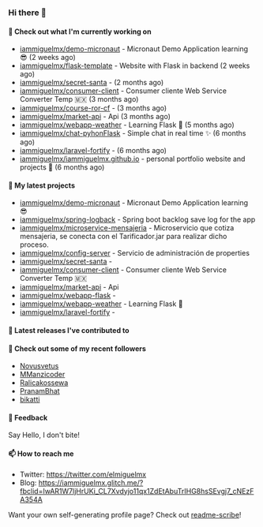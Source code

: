 ### Hi there 👋

#### 👷 Check out what I'm currently working on

- [iammiguelmx/demo-micronaut](https://github.com/iammiguelmx/demo-micronaut) - Micronaut Demo Application learning 😎 (2 weeks ago)
- [iammiguelmx/flask-template](https://github.com/iammiguelmx/flask-template) - Website with Flask in backend  (2 weeks ago)
- [iammiguelmx/secret-santa](https://github.com/iammiguelmx/secret-santa) -  (2 months ago)
- [iammiguelmx/consumer-client](https://github.com/iammiguelmx/consumer-client) - Consumer cliente Web Service Converter Temp 🇲🇽 (3 months ago)
- [iammiguelmx/course-ror-cf](https://github.com/iammiguelmx/course-ror-cf) -  (3 months ago)
- [iammiguelmx/market-api](https://github.com/iammiguelmx/market-api) - Api  (3 months ago)
- [iammiguelmx/webapp-weather](https://github.com/iammiguelmx/webapp-weather) - Learning Flask 🚀 (5 months ago)
- [iammiguelmx/chat-pyhonFlask](https://github.com/iammiguelmx/chat-pyhonFlask) - Simple chat in real time  ✨ (6 months ago)
- [iammiguelmx/laravel-fortify](https://github.com/iammiguelmx/laravel-fortify) -  (6 months ago)
- [iammiguelmx/iammiguelmx.github.io](https://github.com/iammiguelmx/iammiguelmx.github.io) - personal portfolio website and projects 👀 (6 months ago)

#### 🌱 My latest projects

- [iammiguelmx/demo-micronaut](https://github.com/iammiguelmx/demo-micronaut) - Micronaut Demo Application learning 😎
- [iammiguelmx/spring-logback](https://github.com/iammiguelmx/spring-logback) - Spring boot backlog save log for the app
- [iammiguelmx/microservice-mensajeria](https://github.com/iammiguelmx/microservice-mensajeria) - Microservicio que cotiza mensajeria, se conecta con el Tarificador.jar para realizar dicho proceso.
- [iammiguelmx/config-server](https://github.com/iammiguelmx/config-server) - Servicio de administración de properties
- [iammiguelmx/secret-santa](https://github.com/iammiguelmx/secret-santa) - 
- [iammiguelmx/consumer-client](https://github.com/iammiguelmx/consumer-client) - Consumer cliente Web Service Converter Temp 🇲🇽
- [iammiguelmx/market-api](https://github.com/iammiguelmx/market-api) - Api 
- [iammiguelmx/webapp-flask](https://github.com/iammiguelmx/webapp-flask) - 
- [iammiguelmx/webapp-weather](https://github.com/iammiguelmx/webapp-weather) - Learning Flask 🚀
- [iammiguelmx/laravel-fortify](https://github.com/iammiguelmx/laravel-fortify) - 

#### 🔭 Latest releases I've contributed to


#### 👯 Check out some of my recent followers

- [Novusvetus](https://github.com/Novusvetus)
- [MManzicoder](https://github.com/MManzicoder)
- [Ralicakossewa](https://github.com/Ralicakossewa)
- [PranamBhat](https://github.com/PranamBhat)
- [bikatti](https://github.com/bikatti)

#### 💬 Feedback

Say Hello, I don't bite!

#### 📫 How to reach me

- Twitter: https://twitter.com/elmiguelmx
- Blog: https://iammiguelmx.glitch.me/?fbclid=IwAR1W7ljHrUKi_CL7Xvdyjo11qx1ZdEtAbuTrIHG8hsSEvgj7_cNEzFA354A

Want your own self-generating profile page? Check out [readme-scribe](https://github.com/muesli/readme-scribe)!
